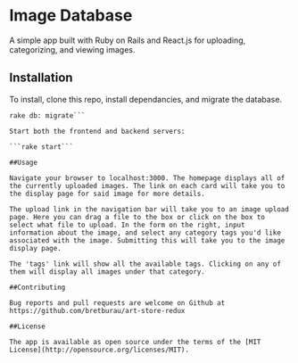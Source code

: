 # Image Database

A simple app built with Ruby on Rails and React.js for uploading, categorizing, and viewing images.

## Installation

To install, clone this repo, install dependancies, and migrate the database.

```bundle install
rake db: migrate```

Start both the frontend and backend servers:

```rake start```

##Usage

Navigate your browser to localhost:3000. The homepage displays all of the currently uploaded images. The link on each card will take you to the display page for said image for more details. 

The upload link in the navigation bar will take you to an image upload page. Here you can drag a file to the box or click on the box to select what file to upload. In the form on the right, input information about the image, and select any category tags you'd like associated with the image. Submitting this will take you to the image display page.

The 'tags' link will show all the available tags. Clicking on any of them will display all images under that category.

##Contributing 

Bug reports and pull requests are welcome on Github at https://github.com/bretburau/art-store-redux

##License

The app is available as open source under the terms of the [MIT License](http://opensource.org/licenses/MIT).